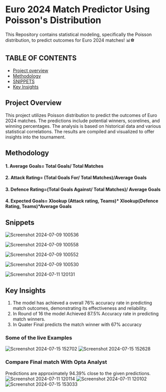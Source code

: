 # Euro 2024 Match Predictor Using Poisson's Distribution
This Repository contains statistical modeling, specifically the Poisson distribution, to predict outcomes for Euro 2024 matches! 📊⚽
## TABLE OF CONTENTS
- [Project overview](#project-overview)
- [Methodology](#methodology)
- [SNIPPETS](#snippets)
- [Key Insights](#key-insights)
## Project Overview
This project utilizes Poisson distribution to predict the outcomes of Euro 2024 matches. The predictions include potential winners, scorelines, and winning percentages. The analysis is based on historical data and various statistical correlations. The results are compiled and visualized to offer insights into the tournament.
## Methodology
#### 1. Average Goals= Total Goals/ Total Matches
#### 2. Attack Rating= (Total Goals For/ Total Matches)/Average Goals
#### 3. Defence Rating=(Total Goals Against/ Total Matches)/ Average Goals
#### 4. Expected Goals= Xlookup  (Attack rating, Teams)* Xlookup(Defence Rating, Teams)*Average Goals
## Snippets
![Screenshot 2024-07-09 100536](https://github.com/user-attachments/assets/480ff10d-95a5-4578-a066-09b44a7a3c9c)

![Screenshot 2024-07-09 100558](https://github.com/user-attachments/assets/be6a3c34-d6c5-45be-bf9f-789c008a6a26)

![Screenshot 2024-07-09 100552](https://github.com/user-attachments/assets/38ba5b78-5263-499d-a172-6a1cda0085a3)

![Screenshot 2024-07-09 100530](https://github.com/user-attachments/assets/9af875d5-f009-4290-b8ba-1a52fdf218cc)

![Screenshot 2024-07-11 120131](https://github.com/user-attachments/assets/00898e49-5167-429e-9051-8135d864dcea)

## Key Insights
1. The model has achieved a overall 76% accuracy rate in predicting match outcomes, demonstrating its effectiveness and reliability.
2. In Round of 16 the model Achieved 87.5% Accuracy rate in predicting match winners.
4. In Quater Final predicts the match winner with 67% accuracy
### Some of the live Examples
![Screenshot 2024-07-15 152702](https://github.com/user-attachments/assets/2d09d104-3cad-4fe7-ba41-855907eeb3e9)
![Screenshot 2024-07-15 152628](https://github.com/user-attachments/assets/1133f874-110f-49aa-b707-2388e181844b)
### Compare Final match With Opta Analyst
Predictions are approximately 94.39% close to the given predictions.
![Screenshot 2024-07-11 120114](https://github.com/user-attachments/assets/47058f61-5ca1-4e0e-83ee-6be2b64d96eb)
![Screenshot 2024-07-11 120102](https://github.com/user-attachments/assets/c934a623-998d-488a-afad-14f3f852aa07)![Screenshot 2024-07-15 153033](https://github.com/user-attachments/assets/c9cbc46c-6bc8-423f-8f61-a9a004d6139f)
